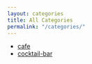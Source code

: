 ```yaml
---
layout: categories
title: All Categories
permalink: "/categories/"
---
```


<ul>
  <li><a href="/categories/cafe/">cafe</a></li>
  <li><a href="/categories/cocktail-bar/">cocktail-bar</a></li>
</ul>
